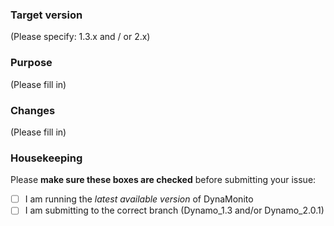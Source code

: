 ### Target version
(Please specify: 1.3.x and / or 2.x)

### Purpose
(Please fill in)

### Changes
(Please fill in)

### Housekeeping
Please **make sure these boxes are checked** before submitting your issue:
- [ ] I am running the *latest available version* of DynaMonito
- [ ] I am submitting to the correct branch (Dynamo_1.3 and/or Dynamo_2.0.1)
